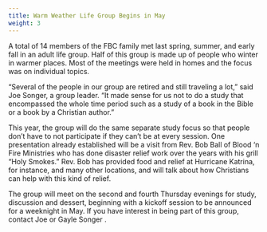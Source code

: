 ```yaml
---
title: Warm Weather Life Group Begins in May
weight: 3
---
```


A total of 14 members of the FBC family met last spring, summer, and early fall in an adult life group.  Half of this group is made up of people who winter in warmer places.  Most of the meetings were held in homes and the focus was on individual topics.
 


“Several of the people in our group are retired and still traveling a lot,” said Joe Songer, a group leader.  “It made sense for us not to do a study that encompassed the whole time period such as a study of a book in the Bible or a book by a Christian author.”


 
This year, the group will do the same separate study focus so that people don’t have to not participate if they can’t be at every session.   One presentation already established will be a visit from Rev. Bob Ball of Blood ‘n Fire Ministries who has done disaster relief work over the years with his grill “Holy Smokes.”  Rev. Bob has provided food and relief at Hurricane Katrina, for instance, and many other locations, and will talk about how Christians can help with this kind of relief.
 


The group will meet on the second and fourth Thursday evenings for study, discussion and dessert, beginning with a kickoff session to be announced for a weeknight in May.  If you have interest in being part of this group, contact Joe or Gayle Songer  .